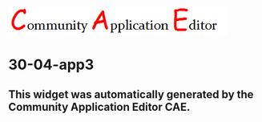 ![CAE](https://github.com/PhilCAEOrg/frontendComponent-30-04-app3/blob/gh-pages/img/logo.png)  

30-04-app3
===================


This widget was automatically generated by the Community Application Editor CAE.  
---------------
